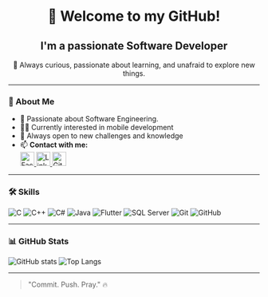 <h1 align="center">👋 Welcome to my GitHub!</h1>

<h2 align="center">I'm a passionate Software Developer</h2>
<p align="center">
  🚀 Always curious, passionate about learning, and unafraid to explore new things.
</p>

---

### 📘 About Me

- 🎯 Passionate about Software Engineering.
- 👨‍💻 Currently interested in mobile development
- 🌱 Always open to new challenges and knowledge
- 📫 **Contact with me:**  
  <a href="https://www.facebook.com/pkhanh.190404/" target="_blank">
    <img src="https://img.shields.io/badge/Facebook-1877F2?style=flat-square&logo=facebook&logoColor=white" alt="Facebook" height="28"/>
  </a>
  <a href="https://www.linkedin.com/in/tr%C6%B0%C6%A1ng-v%C4%83n-ph%C3%BA-kh%C3%A1nh-1ba620323/" target="_blank">
    <img src="https://img.shields.io/badge/LinkedIn-0A66C2?style=flat-square&logo=linkedin&logoColor=white" alt="LinkedIn" height="28"/>
  </a>
  <a href="https://github.com/ppkhanhs" target="_blank">
    <img src="https://img.shields.io/badge/GitHub-181717?style=flat-square&logo=github&logoColor=white" alt="GitHub" height="28"/>
  </a>

---

### 🛠️ Skills

![C](https://img.shields.io/badge/-C-00599C?logo=c&logoColor=white)
![C++](https://img.shields.io/badge/-C++-00599C?logo=c%2B%2B&logoColor=white)
![C#](https://img.shields.io/badge/-C%23-239120?logo=c-sharp&logoColor=white)
![Java](https://img.shields.io/badge/-Java-007396?logo=java&logoColor=white)
![Flutter](https://img.shields.io/badge/-Flutter-02569B?logo=flutter&logoColor=white)
![SQL Server](https://img.shields.io/badge/-SQL%20Server-CC2927?logo=microsoftsqlserver&logoColor=white)
![Git](https://img.shields.io/badge/-Git-F05032?logo=git&logoColor=white)
![GitHub](https://img.shields.io/badge/-GitHub-181717?logo=github&logoColor=white)

---

### 📊 GitHub Stats

![GitHub stats](https://github-readme-stats.vercel.app/api?username=ppkhanhs&show_icons=true&theme=radical)
![Top Langs](https://github-readme-stats.vercel.app/api/top-langs/?username=ppkhanhs&layout=compact&theme=radical)

---

> "Commit. Push. Pray." 🔥
